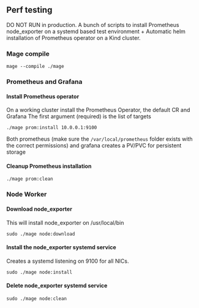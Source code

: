 ## Perf testing

DO NOT RUN in production. A bunch of scripts to install Prometheus node_exporter
on a systemd based test environment + Automatic helm installation of 
Prometheus operator on a Kind cluster.

### Mage compile

```
mage --compile ./mage
```

### Prometheus and Grafana

#### Install Prometheus operator

On a working cluster install the Prometheus Operator, the default CR and Grafana
The first argument (required) is the list of targets

```
./mage prom:install 10.0.0.1:9100 
```

Both prometheus (make sure the `/var/local/prometheus` folder exists with the correct permissions) 
and grafana creates a PV/PVC for persistent storage

#### Cleanup Prometheus installation

```
./mage prom:clean
```

### Node Worker

#### Download node_exporter

This will install node_exporter on /usr/local/bin

```
sudo ./mage node:download
```

#### Install the node_exporter systemd service

Creates a systemd listening on 9100 for all NICs.

```
sudo ./mage node:install
```

#### Delete node_exporter systemd service

```
sudo ./mage node:clean
```

